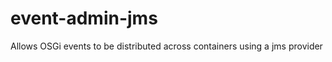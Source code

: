 event-admin-jms
===============

Allows OSGi events to be distributed across containers using a jms provider